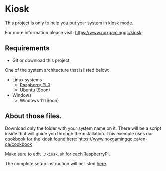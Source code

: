 # Kiosk

This project is only to help you put your system in kiosk mode.

For more information please visit: https://www.noxgamingqc/kiosk

## Requirements

- Git or download this project

One of the system architecture that is listed below:

- Linux systems
  - [Raspberry Pi 3](Linux/Raspberry%20Pi%203)
  - [Ubuntu](Linux/Ubuntu) (Soon)
- Windows
  - Windows 11 (Soon)


## About those files.

Download only the folder with your system name on it. There will be a script inside that will guide you through the installation.
This exemple uses our cookbook for the kiosk found here:
https://www.noxgamingqc.ca/en-ca/cookbook

Make sure to edit `./kiosk.sh` for each RaspberryPi.

The complete setup instruction will be listed [here](setup.md).
